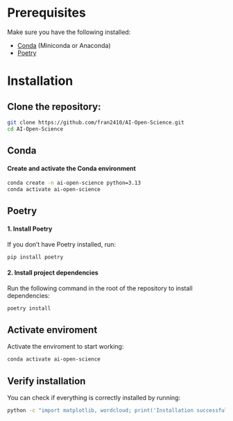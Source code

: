
# Prerequisites

Make sure you have the following installed:
- [Conda](https://docs.conda.io/en/latest/miniconda.html) (Miniconda or Anaconda)
- [Poetry](https://python-poetry.org/docs/#installation)

# Installation

##  Clone the repository:
   ```bash
   git clone https://github.com/fran2410/AI-Open-Science.git
   cd AI-Open-Science
   ```
## Conda

#### Create and activate the Conda environment
```bash
conda create -n ai-open-science python=3.13 
conda activate ai-open-science
```

## Poetry

#### 1. Install Poetry
If you don’t have Poetry installed, run:
```bash
pip install poetry
```

#### 2. Install project dependencies
Run the following command in the root of the repository to install dependencies:
```bash
poetry install
```

## Activate enviroment
Activate the enviroment to start working:
```bash
conda activate ai-open-science
```

## Verify installation
You can check if everything is correctly installed by running:
```bash
python -c "import matplotlib, wordcloud; print('Installation successful')"
```


